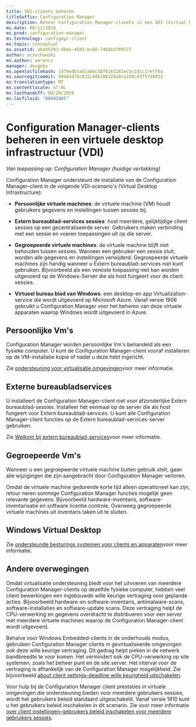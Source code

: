 ```yaml
---
title: VDI-clients beheren
titleSuffix: Configuration Manager
description: Beheer Configuration Manager-clients in een VDI (Virtual Desktop Infrastructure).
ms.date: 08/11/2020
ms.prod: configuration-manager
ms.technology: configmgr-client
ms.topic: conceptual
ms.assetid: abd45393-d84e-4583-bc80-74bbb3709577
author: aczechowski
ms.author: aaroncz
manager: dougeby
ms.openlocfilehash: 1d79edb5ad1a60c5876163281ec5c1d1c17eff0a
ms.sourcegitcommit: 99084d70c032c4db109328a4ca100cd3f5759433
ms.translationtype: MT
ms.contentlocale: nl-NL
ms.lasthandoff: 08/20/2020
ms.locfileid: "88692805"
---
```

# <a name="manage-configuration-manager-clients-in-a-virtual-desktop-infrastructure-vdi"></a>Configuration Manager-clients beheren in een virtuele desktop infrastructuur (VDI)

*Van toepassing op: Configuration Manager (huidige vertakking)*

Configuration Manager ondersteunt de installatie van de Configuration Manager-client in de volgende VDI-scenario's (Virtual Desktop Infrastructure):

- **Persoonlijke virtuele machines**: de virtuele machine (VM) houdt gebruikers gegevens en instellingen tussen sessies bij.

- **Extern bureaublad-services sessies**: host meerdere, gelijktijdige client sessies op een gecentraliseerde server. Gebruikers maken verbinding met een sessie en voeren toepassingen uit op die server.

- **Gegroepeerde virtuele machines**: de virtuele machine blijft niet behouden tussen sessies. Wanneer een gebruiker een sessie sluit, worden alle gegevens en instellingen verwijderd. Gegroepeerde virtuele machines zijn handig wanneer u Extern bureaublad-services niet kunt gebruiken. Bijvoorbeeld als een vereiste toepassing niet kan worden uitgevoerd op de Windows-Server die als host fungeert voor de client sessies.

- **Virtueel bureau blad van Windows**: een desktop-en app Virtualization-service die wordt uitgevoerd op Microsoft Azure. Vanaf versie 1906 gebruikt u Configuration Manager voor het beheren van deze virtuele apparaten waarop Windows wordt uitgevoerd in Azure.

## <a name="personal-vms"></a>Persoonlijke Vm's

Configuration Manager worden persoonlijke Vm's behandeld als een fysieke computer. U kunt de Configuration Manager-client vooraf installeren op de VM-installatie kopie of nadat u deze hebt ingericht.

Zie [ondersteuning voor virtualisatie omgevingen](../../../plan-design/configs/support-for-virtualization-environments.md)voor meer informatie.

## <a name="remote-desktop-services"></a>Externe bureaubladservices

U installeert de Configuration Manager-client niet voor afzonderlijke Extern bureaublad-sessies. Installeer het eenmaal op de server die als host fungeert voor Extern bureaublad-services. U kunt alle Configuration Manager-client functies op de Extern bureaublad-services-server gebruiken.

Zie [Welkom bij extern bureaublad-services](/windows-server/remote/remote-desktop-services/welcome-to-rds)voor meer informatie.

## <a name="pooled-vms"></a>Gegroepeerde Vm's

Wanneer u een gegroepeerde virtuele machine buiten gebruik stelt, gaan alle wijzigingen die zijn aangebracht door Configuration Manager verloren.

Omdat de virtuele machine gedurende korte tijd alleen operationeel kan zijn, retour neren sommige Configuration Manager functies mogelijk geen relevante gegevens. Bijvoorbeeld hardware-inventaris, software-inventarisatie en software licentie controle. Overweeg gegroepeerde virtuele machines uit inventaris taken uit te sluiten.

## <a name="windows-virtual-desktop"></a>Windows Virtual Desktop

Zie [ondersteunde besturings systemen voor clients en apparaten](../../../plan-design/configs/supported-operating-systems-for-clients-and-devices.md#windows-virtual-desktop)voor meer informatie.

## <a name="other-considerations"></a>Andere overwegingen

Omdat virtualisatie ondersteuning biedt voor het uitvoeren van meerdere Configuration Manager-clients op dezelfde fysieke computer, hebben veel client bewerkingen een ingebouwde wille keurige vertraging voor geplande acties. Bijvoorbeeld hardware-en software-inventaris, antimalware-scans, software-installaties en software-update scans. Deze vertraging helpt de CPU-verwerking en gegevens overdracht te distribueren voor een server met meerdere virtuele machines waarop de Configuration Manager-client wordt uitgevoerd.

Behalve voor Windows Embedded-clients in de onderhouds modus, gebruiken Configuration Manager clients in gevirtualiseerde omgevingen ook deze wille keurige vertraging. Dit gedrag helpt pieken in de netwerk bandbreedte te voor komen. Het vermindert ook de CPU-verwerking op site systemen, zoals het beheer punt en de site server. Het interval voor de vertraging is afhankelijk van de Configuration Manager mogelijkheid. Zie bijvoorbeeld [about client settings-deadline wille keurigheid uitschakelen](../about-client-settings.md#disable-deadline-randomization).

Voor hulp bij de Configuration Manager client prestaties in virtuele omgevingen die ondersteuning bieden voor meerdere gebruikers sessies, wordt het gebruikers beleid standaard uitgeschakeld. Vanaf versie 1910 kunt u het gebruikers beleid inschakelen in dit scenario. Zie voor meer informatie [over client instellingen-gebruikers beleid inschakelen voor meerdere gebruikers sessies](../about-client-settings.md#enable-user-policy-for-multiple-user-sessions).